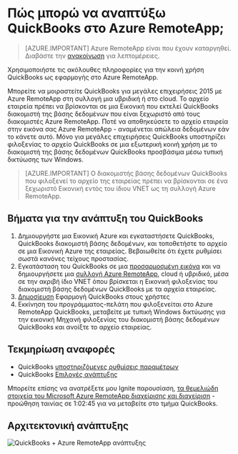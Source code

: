 <properties 
    pageTitle="Ανάπτυξη QuickBooks στο Azure RemoteApp | Microsoft Azure" 
    description="Μάθετε πώς μπορείτε να κάνετε κοινή χρήση QuickBooks με Azure RemoteApp." 
    services="remoteapp" 
    documentationCenter="" 
    authors="ericorman" 
    manager="mbaldwin" />

<tags 
    ms.service="remoteapp" 
    ms.workload="compute" 
    ms.tgt_pltfrm="na" 
    ms.devlang="na" 
    ms.topic="article" 
    ms.date="08/15/2016" 
    ms.author="elizapo" />



# <a name="how-do-you-deploy-quickbooks-in-azure-remoteapp"></a>Πώς μπορώ να αναπτύξω QuickBooks στο Azure RemoteApp;

> [AZURE.IMPORTANT]
> Azure RemoteApp είναι που έχουν καταργηθεί. Διαβάστε την [ανακοίνωση](https://go.microsoft.com/fwlink/?linkid=821148) για λεπτομέρειες.

Χρησιμοποιήστε τις ακόλουθες πληροφορίες για την κοινή χρήση QuickBooks ως εφαρμογής στο Azure RemoteApp.


Μπορείτε να μοιραστείτε QuickBooks για μεγάλες επιχειρήσεις 2015 με Azure RemoteApp στη συλλογή μια υβριδική ή στο cloud. Το αρχείο εταιρεία πρέπει να βρίσκονται σε μια Εικονική που εκτελεί QuickBooks διακομιστή της βάσης δεδομένων που είναι ξεχωριστό από τους διακομιστές Azure RemoteApp. Ποτέ να αποθηκεύσετε το αρχείο εταιρεία στην εικόνα σας Azure RemoteApp - αναμένεται απώλεια δεδομένων εάν το κάνετε αυτό. Μόνο για μεγάλες επιχειρήσεις QuickBooks υποστηρίζει φιλοξενίας το αρχείο QuickBooks σε μια εξωτερική κοινή χρήση με το διακομιστή της βάσης δεδομένων QuickBooks προσβάσιμα μέσω τυπική δικτύωσης των Windows.   

> [AZURE.IMPORTANT] Ο διακομιστής βάσης δεδομένων QuickBooks που φιλοξενεί το αρχείο της εταιρείας πρέπει να βρίσκονται σε ένα ξεχωριστό Εικονική εντός του ίδιου VNET ως τη συλλογή Azure RemoteApp.  

## <a name="steps-to-deploy-quickbooks"></a>Βήματα για την ανάπτυξη του QuickBooks

1. Δημιουργήστε μια Εικονική Azure και εγκαταστήσετε QuickBooks, QuickBooks διακομιστή βάσης δεδομένων, και τοποθετήστε το αρχείο σε μια Εικονική Azure της εταιρείας.  Βεβαιωθείτε ότι έχετε ρυθμίσει σωστά κανόνες τείχους προστασίας.
2. Εγκατάσταση του QuickBooks σε μια [προσαρμοσμένη εικόνα](remoteapp-imageoptions.md) και να δημιουργήσετε μια [συλλογή Azure RemoteApp](remoteapp-collections.md), cloud ή υβριδικό, μέσα σε την ακριβή ίδιο VNET όπου βρίσκεται η Εικονική φιλοξενίας του διακομιστή βάσης δεδομένων QuickBooks με τα αρχεία εταιρείας. 
3.  [Δημοσίευση](remoteapp-publish.md) Εφαρμογή QuickBooks στους χρήστες
4.  Εκκίνηση του προγράμματος-πελάτη που φιλοξενείται στο Azure RemoteApp QuickBooks, μεταβείτε με τυπική Windows δικτύωσης για την εικονική Μηχανή φιλοξενίας του διακομιστή βάσης δεδομένων QuickBooks και ανοίξτε το αρχείο εταιρείας. 

## <a name="documentation-references"></a>Τεκμηρίωση αναφορές

- QuickBooks [υποστηριζόμενες ρυθμίσεις παραμέτρων](http://enterprisesuite.intuit.com/products/enterprise-solutions/technical/#top)
- QuickBooks [Επιλογές ανάπτυξης](http://enterprisesuite.intuit.com/everythingenterprise/launchpad/new-user/)

Μπορείτε επίσης να ανατρέξετε μου Ignite παρουσίαση, [τα θεμελιώδη στοιχεία του Microsoft Azure RemoteApp διαχείρισης και διαχείριση](https://channel9.msdn.com/Events/Ignite/2015/BRK3868) - προώθηση ταινίας σε 1:02:45 για να μεταβείτε στο τμήμα QuickBooks.

## <a name="deployment-architecture"></a>Αρχιτεκτονική ανάπτυξης

![QuickBooks + Azure RemoteApp ανάπτυξης](./media/remoteapp-quickbooks/ra-quickbooks.png)